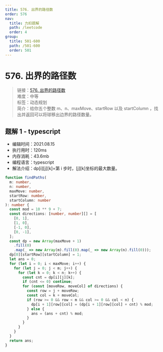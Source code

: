 ```yaml
---
title: 576. 出界的路径数
order: 576
nav:
  title: 力扣题解
  path: /leetcode
  order: 4
group:
  title: 501-600
  path: /501-600
  order: 501
---
```


# 576. 出界的路径数

> 链接：[576. 出界的路径数](https://leetcode-cn.com/problems/out-of-boundary-paths/)  
> 难度：中等  
> 标签：动态规划  
> 简介：给你五个整数 m、n、maxMove、startRow 以及 startColumn ，找出并返回可以将球移出边界的路径数量。

## 题解 1 - typescript

- 编辑时间：2021.08.15
- 执行用时：120ms
- 内存消耗：43.6mb
- 编程语言：typescript
- 解法介绍：dp[i][j][k]=第 i 步时，[j][k]坐标的最大数量。

```typescript
function findPaths(
  m: number,
  n: number,
  maxMove: number,
  startRow: number,
  startColumn: number
): number {
  const mod = 10 ** 9 + 7;
  const directions: [number, number][] = [
    [0, 1],
    [1, 0],
    [-1, 0],
    [0, -1],
  ];
  const dp = new Array(maxMove + 1)
    .fill(0)
    .map(_ => new Array(m).fill(0).map(_ => new Array(n).fill(0)));
  dp[0][startRow][startColumn] = 1;
  let ans = 0;
  for (let i = 0; i < maxMove; i++) {
    for (let j = 0; j < m; j++) {
      for (let k = 0; k < n; k++) {
        const cnt = dp[i][j][k];
        if (cnt <= 0) continue;
        for (const [moveRow, moveCol] of directions) {
          const row = j + moveRow;
          const col = k + moveCol;
          if (row >= 0 && row < m && col >= 0 && col < n) {
            dp[i + 1][row][col] = (dp[i + 1][row][col] + cnt) % mod;
          } else {
            ans = (ans + cnt) % mod;
          }
        }
      }
    }
  }
  return ans;
}
```
